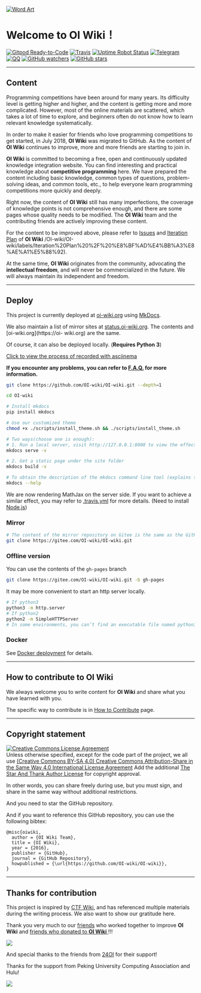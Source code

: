 [![Word Art](docs/images/wordArt.webp)](https://oi-wiki.org/)

# Welcome to **OI Wiki**！

[![Gitpod Ready-to-Code](https://img.shields.io/badge/Gitpod-Ready--to--Code-brightgreen?logo=gitpod&style=flat-square)](https://gitpod.io/#https://github.com/OI-wiki/OI-wiki)
[![Travis](https://img.shields.io/travis/OI-WIKI/OI-wiki.svg?style=flat-square)](https://travis-ci.org/OI-wiki/OI-wiki)
[![Uptime Robot Status](https://img.shields.io/uptimerobot/status/m781254113-3e3bac467c64fc99eafd383e.svg?style=flat-square)](https://status.oi-wiki.org/)
[![Telegram](https://img.shields.io/badge/OI--wiki-join%20Telegram%20chat-brightgreen.svg?style=flat-square)](https://t.me/OIwiki)
[![QQ](https://img.shields.io/badge/OI--wiki-join%20QQ%20group-brightgreen.svg?style=flat-square)](https://jq.qq.com/?_wv=1027&k=5EfkM6K)
[![GitHub watchers](https://img.shields.io/github/watchers/OI-Wiki/OI-Wiki.svg?style=social&label=Watch)](https://github.com/OI-wiki/OI-wiki)
[![GitHub stars](https://img.shields.io/github/stars/OI-Wiki/OI-Wiki.svg?style=social&label=Stars)](https://github.com/OI-wiki/OI-wiki)

* * *

## Content

Programming competitions have been around for many years. Its difficulty level is getting higher and higher, and the content is getting more and more complicated. However, most of the online materials are scattered, which takes a lot of time to explore, and beginners often do not know how to learn relevant knowledge systematically.

In order to make it easier for friends who love programming competitions to get started, in July 2018, **OI Wiki** was migrated to GitHub. As the content of **OI Wiki** continues to improve, more and more friends are starting to join in.

**OI Wiki** is committed to becoming a free, open and continuously updated knowledge integration website. You can find interesting and practical knowledge about **competitive programming** here. We have prepared the content including basic knowledge, common types of questions, problem-solving ideas, and common tools, etc., to help everyone learn programming competitions more quickly and deeply.

Right now, the content of **OI Wiki** still has many imperfections, the coverage of knowledge points is not comprehensive enough, and there are some pages whose quality needs to be modified. The **OI Wiki** team and the contributing friends are actively improving these content.

For the content to be improved above, please refer to [Issues](https://github.com/OI-wiki/OI-wiki/issues) and [Iteration Plan](https://github.com) of **OI Wiki** /OI-wiki/OI-wiki/labels/Iteration%20Plan%20%2F%20%E8%BF%AD%E4%BB%A3%E8%AE%A1%E5%88%92).

At the same time, **OI Wiki** originates from the community, advocating the **intellectual freedom**, and will never be commercialized in the future. We will always maintain its independent and freedom.

* * *

## Deploy

This project is currently deployed at [oi-wiki.org](https://oi-wiki.org) using [MkDocs](https://github.com/mkdocs/mkdocs).

We also maintain a list of mirror sites at [status.oi-wiki.org](https://status.oi-wiki.org). The contents and [oi-wiki.org](https://oi- wiki.org) are the same.

Of course, it can also be deployed locally. (**Requires Python 3**)

[Click to view the process of recorded with asciinema](https://asciinema.org/a/220681)

**If you encounter any problems, you can refer to [F.A.Q.](https://oi-wiki.org/intro/faq/) for more information.**

```bash
git clone https://github.com/OI-wiki/OI-wiki.git --depth=1

cd OI-wiki

# Install mkdocs
pip install mkdocs

# Use our customized theme
chmod +x ./scripts/install_theme.sh && ./scripts/install_theme.sh

# Two ways(choose one is enough):
# 1. Run a local server, visit http://127.0.0.1:8000 to view the effect
mkdocs serve -v

# 2. Get a static page under the site folder
mkdocs build -v

# To obtain the description of the mkdocs command line tool (explains the meaning of commands and parameters), please use
mkdocs --help
```

We are now rendering MathJax on the server side. If you want to achieve a similar effect, you may refer to [.travis.yml](https://github.com/OI-wiki/OI-wiki/blob/master/.travis.yml) for more details. (Need to install [Node.js](https://nodejs.org/en/download/))

### Mirror

```bash
# The content of the mirror repository on Gitee is the same as the GitHub repository
git clone https://gitee.com/OI-wiki/OI-wiki.git
```

### Offline version

You can use the contents of the `gh-pages` branch

```bash
git clone https://gitee.com/OI-wiki/OI-wiki.git -b gh-pages
```

It may be more convenient to start an http server locally.

```bash
# If python3
python3 -m http.server
# If python2
python2 -m SimpleHTTPServer
# In some environments, you can’t find an executable file named python3/python2, so try running python to see if it works
```

### Docker

See [Docker deployment](https://oi-wiki.org/intro/docker-deploy/) for details.

* * *

## How to contribute to OI Wiki

We always welcome you to write content for **OI Wiki** and share what you have learned with you.

The specific way to contribute is in [How to Contribute](https://oi-wiki.org/intro/htc/) page.

* * *

## Copyright statement

<a rel="license" href="https://creativecommons.org/licenses/by-sa/4.0/"><img alt="Creative Commons License Agreement" style="border-width:0" src="https://i.creativecommons.org/l/by-sa/4.0/88x31.png" /></a><br />
Unless otherwise specified, except for the code part of the project, we all use <a rel="license" href="https://creativecommons.org/licenses/by-sa/4.0/deed.zh"> (Creative Commons BY-SA 4.0) Creative Commons Attribution-Share in the Same Way 4.0 International License Agreement</a> Add the additional [The Star And Thank Author License](https://github.com/zTrix/sata-license) for copyright approval.

In other words, you can share freely during use, but you must sign, and share in the same way without additional restrictions.

And you need to star the GitHub repository.

And if you want to reference this GitHub repository, you can use the following bibtex:

```
@misc{oiwiki,
  author = {OI Wiki Team},
  title = {OI Wiki},
  year = {2016},
  publisher = {GitHub},
  journal = {GitHub Repository},
  howpublished = {\url{https://github.com/OI-wiki/OI-wiki}},
}
```

* * *

## Thanks for contribution

This project is inspired by [CTF Wiki](https://ctf-wiki.github.io/ctf-wiki/), and has referenced multiple materials during the writing process. We also want to show our gratitude here.

Thank you very much to our [friends](https://github.com/OI-wiki/OI-wiki/graphs/contributors) who worked together to improve **OI Wiki** and [friends who donated to **OI Wiki** ](https://oi-wiki.org/intro/thanks/)!!!

<a href="https://github.com/OI-wiki/OI-wiki/graphs/contributors"><img src="https://opencollective.com/oi-wiki/contributors.svg?width=890&button=false" /></a>

And special thanks to the friends from [24OI](https://github.com/24OI) for their support!

<!-- <img src='https://i.loli.net/2018/12/07/5c0a6e4c31b30.png' alt='QVQNetWork' width=233>
Thanks to QVQNetwork for sponsored server -->

Thanks for the support from Peking University Computing Association and Hulu!

![](https://assets.pcmag.com/media/images/560767-hulu.png?width=333&height=245)

